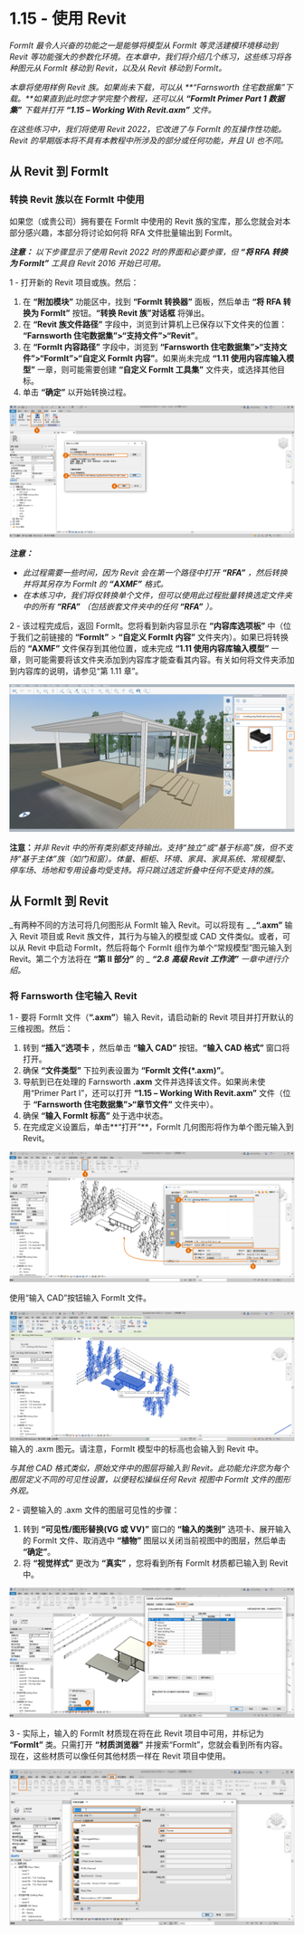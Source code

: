 # 1.15 - 使用 Revit

_FormIt 最令人兴奋的功能之一是能够将模型从 FormIt 等灵活建模环境移动到 Revit 等功能强大的参数化环境。在本章中，我们将介绍几个练习，这些练习将各种图元从 FormIt 移动到 Revit，以及从 Revit 移动到 FormIt。_

_本章将使用样例 Revit 族。如果尚未下载，可以从 **“Farnsworth 住宅数据集”下载。**如果直到此时您才学完整个教程，还可以从 **“FormIt Primer Part 1 数据集”** 下载并打开 **“1.15 – Working With Revit.axm”** 文件。_

_在这些练习中，我们将使用 Revit 2022，它改进了与 FormIt 的互操作性功能。Revit 的早期版本将不具有本教程中所涉及的部分或任何功能，并且 UI 也不同。_

## 从 Revit 到 FormIt

### 转换 Revit 族以在 FormIt 中使用

如果您（或贵公司）拥有要在 FormIt 中使用的 Revit 族的宝库，那么您就会对本部分感兴趣，本部分将讨论如何将 RFA 文件批量输出到 FormIt。

_**注意：**_ _以下步骤显示了使用 Revit 2022 时的界面和必要步骤，但_ _**“将 RFA 转换为 FormIt”**_ _工具自 Revit 2016 开始已可用。_

1 - 打开新的 Revit 项目或族。然后：

1. 在 **“附加模块”** 功能区中，找到 **“FormIt 转换器”** 面板，然后单击 **“将 RFA 转换为 FormIt”** 按钮。**“转换 Revit 族”对话框** 将弹出。
2. 在 **“Revit 族文件路径”** 字段中，浏览到计算机上已保存以下文件夹的位置： **“Farnsworth 住宅数据集”>“支持文件”>“Revit”**。
3. 在 **“FormIt 内容路径”** 字段中，浏览到 **“Farnsworth 住宅数据集”>“支持文件”>“FormIt”>“自定义 FormIt 内容”**。如果尚未完成 **“1.11 使用内容库输入模型”** 一章，则可能需要创建 **“自定义 FormIt 工具集”** 文件夹，或选择其他目标。
4. 单击 **“确定”** 以开始转换过程。

![](<../../.gitbook/assets/0 (23).png>)

_**注意：**_

* _此过程需要一些时间，因为 Revit 会在第一个路径中打开_ _**“RFA”**_ _，然后转换并将其另存为 FormIt 的_ _**“AXMF”**_ _格式。_
* _在本练习中，我们将仅转换单个文件，但可以使用此过程批量转换选定文件夹中的所有_ _**“RFA”**_ _（包括嵌套文件夹中的任何_ _**“RFA”**_ _）。_

2 - 该过程完成后，返回 FormIt。您将看到新内容显示在 **“内容库选项板”** 中（位于我们之前链接的 **“FormIt”** > **“自定义 FormIt 内容”** 文件夹内）。如果已将转换后的 **“AXMF”** 文件保存到其他位置，或未完成 **“1.11 使用内容库输入模型”** 一章，则可能需要将该文件夹添加到内容库才能查看其内容。有关如何将文件夹添加到内容库的说明，请参见“第 1.11 章”。

![](<../../.gitbook/assets/1 (24).png>)‌

**注意：**_并非 Revit 中的所有类别都支持输出。支持“独立”或“基于标高”族，但不支持“基于主体”族（如门和窗）。体量、橱柜、环境、家具、家具系统、常规模型、停车场、场地和专用设备均受支持。将只跳过选定折叠中任何不受支持的族。_

## 从 FormIt 到 Revit

_有两种不同的方法可将几何图形从 FormIt 输入 Revit。可以将现有 _ _**“.axm”** 输入 Revit 项目或 Revit 族文件，其行为与输入的模型或 CAD 文件类似。或者，可以从 Revit 中启动 FormIt，然后将每个 FormIt 组作为单个“常规模型”图元输入到 Revit。第二个方法将在 **“第 II 部分”** 的 _ _**“2.8**_ _**高级 Revit 工作流”** 一章中进行介绍。_

### 将 Farnsworth 住宅输入 Revit

1 - 要将 FormIt 文件（**“.axm”**）输入 Revit，请启动新的 Revit 项目并打开默认的三维视图。然后：

1. 转到 **“插入”选项卡** ，然后单击 **“输入 CAD”** 按钮。**“输入 CAD 格式”** 窗口将打开。
2. 确保 **“文件类型”** 下拉列表设置为 **“FormIt 文件(\*.axm)”**。
3. 导航到已在处理的 Farnsworth **.axm** 文件并选择该文件。如果尚未使用“Primer Part I”，还可以打开 **“1.15 – Working With Revit.axm”** 文件（位于 **“Farnsworth 住宅数据集”>“章节文件”** 文件夹中）。
4. 确保 **“输入 FormIt 标高”** 处于选中状态。
5. 在完成定义设置后，单击**“打开”**，FormIt 几何图形将作为单个图元输入到 Revit。

![](<../../.gitbook/assets/2 (24) (1).png>)

使用“输入 CAD”按钮输入 FormIt 文件。

![](<../../.gitbook/assets/3 (21) (1).png>)\
输入的 .axm 图元。请注意，FormIt 模型中的标高也会输入到 Revit 中。

_与其他 CAD 格式类似，原始文件中的图层将输入到 Revit。此功能允许您为每个图层定义不同的可见性设置，以便轻松操纵任何 Revit 视图中 FormIt 文件的图形外观。_

2 - 调整输入的 .axm 文件的图层可见性的步骤：

1. 转到 **“可见性/图形替换(VG 或 VV)”** 窗口的 **“输入的类别”** 选项卡、展开输入的 FormIt 文件、取消选中 **“植物”** 图层以关闭当前视图中的图层，然后单击 **“确定”**。
2. 将 **“视觉样式”** 更改为 **“真实”** ，您将看到所有 FormIt 材质都已输入到 Revit 中。

![](<../../.gitbook/assets/4 (20) (1).png>)

3 - 实际上，输入的 FormIt 材质现在将在此 Revit 项目中可用，并标记为 **“FormIt”** 类。只需打开 **“材质浏览器”** 并搜索“FormIt”，您就会看到所有内容。现在，这些材质可以像任何其他材质一样在 Revit 项目中使用。

![](<../../.gitbook/assets/5 (19) (1).png>)
